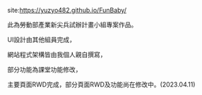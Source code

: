 site:https://yuzyo482.github.io/FunBaby/


此為勞動部產業新尖兵試辦計畫小組專案作品。

UI設計由其他組員完成，

網站程式架構皆由我個人親自撰寫，

部分功能為課堂功能修改，

主要頁面RWD完成，部分頁面RWD及功能尚在修改中。(2023.04.11)
